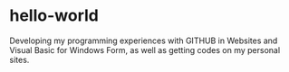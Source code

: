 # hello-world
Developing my programming experiences with GITHUB in Websites and Visual Basic for Windows Form, as well as getting codes on my personal sites.
